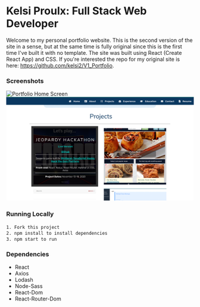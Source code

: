 # Kelsi Proulx: Full Stack Web Developer

Welcome to my personal portfolio website. This is the second version of the site in a sense, but at the same time is fully original since this is the first time I've built it with no template.
The site was built using React (Create React App) and CSS.
If you're interested the repo for my original site is here: https://github.com/kelsi2/V1_Portfolio.

### Screenshots
![Portfolio Home Screen](./src/images/Portfolio_Home.png)
![Portfolio Projects Screen](./src/images/Portfolio_Projects.png)

### Running Locally
```
1. Fork this project
2. npm install to install dependencies
3. npm start to run
```

### Dependencies
* React
* Axios
* Lodash
* Node-Sass
* React-Dom
* React-Router-Dom